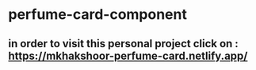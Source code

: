 # perfume-card-component
## in order to visit this personal project click on : https://mkhakshoor-perfume-card.netlify.app/
